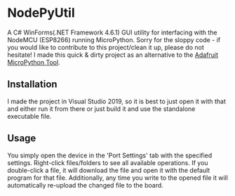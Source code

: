 # NodePyUtil
A C# WinForms(.NET Framework 4.6.1) GUI utility for interfacing with the NodeMCU (ESP8266) running MicroPython.
Sorry for the sloppy code - if you would like to contribute to this project/clean it up, please do not hesitate!
I made this quick & dirty project as an alternative to the [Adafruit MicroPython Tool](https://github.com/scientifichackers/ampy).

## Installation
I made the project in Visual Studio 2019, so it is best to just open it with that and either run it from there or just build it and use the standalone executable file.

## Usage
You simply open the device in the 'Port Settings' tab with the specified settings.
Right-click files/folders to see all available operations.
If you double-click a file, it will download the file and open it with the default program for that file. Additionally, any time you write to the opened file it will automatically re-upload the changed file to the board.
